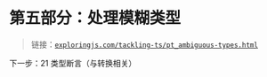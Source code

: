 # 第五部分：处理模糊类型

> 链接：[`exploringjs.com/tackling-ts/pt_ambiguous-types.html`](https://exploringjs.com/tackling-ts/pt_ambiguous-types.html)

下一步：21 类型断言（与转换相关）

